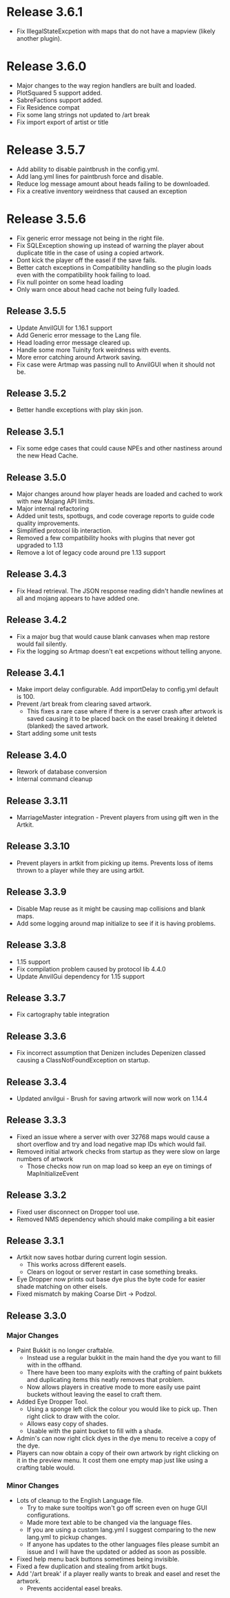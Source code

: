 # Release 3.6.1
* Fix IllegalStateExcpetion with maps that do not have a mapview (likely another plugin).

# Release 3.6.0
* Major changes to the way region handlers are built and loaded.
* PlotSquared 5 support added.
* SabreFactions support added.
* Fix Residence compat
* Fix some lang strings not updated to /art break
* Fix import export of artist or title

# Release 3.5.7
* Add ability to disable paintbrush in the config.yml.
* Add lang.yml lines for paintbrush force and disable.
* Reduce log message amount about heads failing to be downloaded.
* Fix a creative inventory weirdness that caused an exception

# Release 3.5.6
* Fix generic error message not being in the right file.
* Fix SQLException showing up instead of warning the player about duplicate title in the case of using a copied artwork.
* Dont kick the player off the easel if the save fails.
* Better catch exceptions in Compatibility handling so the plugin loads even with the compatibility hook failing to load.
* Fix null pointer on some head loading
* Only warn once about head cache not being fully loaded.

## Release 3.5.5
* Update AnvilGUI for 1.16.1 support
* Add Generic error message to the Lang file.
* Head loading error message cleared up.
* Handle some more Tuinity fork weirdness with events.
* More error catching around Artwork saving.
* Fix case were Artmap was passing null to AnvilGUI when it should not be.

## Release 3.5.2
* Better handle exceptions with play skin json.

## Release 3.5.1
* Fix some edge cases that could cause NPEs and other nastiness around the new Head Cache.

## Release 3.5.0
* Major changes around how player heads are loaded and cached to work with new Mojang API limits.
* Major internal refactoring
* Added unit tests, spotbugs, and code coverage reports to guide code quality improvements.
* Simplified protocol lib interaction.
* Removed a few compatibility hooks with plugins that never got upgraded to 1.13
* Remove a lot of legacy code around pre 1.13 support

## Release 3.4.3
* Fix Head retrieval.  The JSON response reading didn't handle newlines at all and mojang appears to have added one.

## Release 3.4.2
* Fix a major bug that would cause blank canvases when map restore would fail silently.
* Fix the logging so Artmap doesn't eat excpetions without telling anyone.

## Release 3.4.1
* Make import delay configurable.  Add importDelay to config.yml default is 100.
* Prevent /art break from clearing saved artwork.   
    * This fixes a rare case where if there is a server crash after artwork is saved causing it to be placed back on the easel breaking it deleted (blanked) the saved artwork.
* Start adding some unit tests

## Release 3.4.0
* Rework of database conversion
* Internal command cleanup

## Release 3.3.11
* MarriageMaster integration - Prevent players from using gift wen in the Artkit.

## Release 3.3.10
* Prevent players in artkit from picking up items. Prevents loss of items thrown to a player while they are using artkit.

## Release 3.3.9
* Disable Map reuse as it might be causing map collisions and blank maps.
* Add some logging around map initialize to see if it is having problems.

## Release 3.3.8
* 1.15 support
* Fix compilation problem caused by protocol lib 4.4.0
* Update AnvilGui dependency for 1.15 support

## Release 3.3.7
* Fix cartography table integration

## Release 3.3.6
* Fix incorrect assumption that Denizen includes Depenizen classed causing a ClassNotFoundException on startup.

## Release 3.3.4
* Updated anvilgui - Brush for saving artwork will now work on 1.14.4

## Release 3.3.3
* Fixed an issue where a server with over 32768 maps would cause a short overflow and try and load negative map IDs which would fail.
* Removed initial artwork checks from startup as they were slow on large numbers of artwork
    - Those checks now run on map load so keep an eye on timings of MapInitializeEvent

## Release 3.3.2
* Fixed user disconnect on Dropper tool use.
* Removed NMS dependency which should make compiling a bit easier

## Release 3.3.1
* Artkit now saves hotbar during current login session.
    - This works across different easels.
    - Clears on logout or server restart in case something breaks.
* Eye Dropper now prints out base dye plus the byte code for easier shade matching on other eisels.
* Fixed mismatch by making Coarse Dirt -> Podzol.

## Release 3.3.0
### Major Changes
* Paint Bukkit is no longer craftable.  
    - Instead use a regular bukkit in the main hand the dye you want to fill with in the offhand.
    - There have been too many exploits with the crafting of paint bukkets and duplicating items this neatly removes that problem.
    - Now allows players in creative mode to more easily use paint buckets without leaving the easel to craft them.
* Added Eye Dropper Tool.
    - Using a sponge left click the colour you would like to pick up. Then right click to draw with the color.
    - Allows easy copy of shades.
    - Usable with the paint bucket to fill with a shade.
* Admin's can now right click dyes in the dye menu to receive a copy of the dye.
* Players can now obtain a copy of their own artwork by right clicking on it in the preview menu.  It cost them one empty map just like using a crafting table would.

### Minor Changes
* Lots of cleanup to the English Language file.
    - Try to make sure tooltips won't go off screen even on huge GUI configurations.
    - Made more text able to be changed via the language files.
    - If you are using a custom lang.yml I suggest comparing to the new lang.yml to pickup changes.
    - If anyone has updates to the other languages files please sumbit an issue and I will have the updated or added as soon as possible.
* Fixed help menu back buttons sometimes being invisible.
* Fixed a few duplication and stealing from artkit bugs.
* Add '/art break' if a player really wants to break and easel and reset the artwork.
    - Prevents accidental easel breaks.
